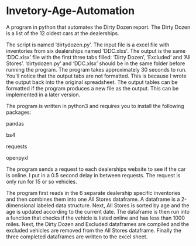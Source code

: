 # Invetory-Age-Automation
A program in python that automates the Dirty Dozen report. The Dirty Dozen is a list of the 12 oldest cars at the dealerships.

The script is named ‘dirtydozen.py’. The input file is a excel file with inventories from six dealerships named 'DDC.xlxs'. The output is the same ‘DDC.xlsx’ file with the first three tabs filled: ‘Dirty Dozen’, ‘Excluded’ and ‘All Stores’. ‘dirtydozen.py’ and ‘DDC.xlsx’ should be in the same folder before running the program. The program takes approximately 30 seconds to run. You'll notice that the output tabs are not formatted. This is because I wrote the output back into the original spreadsheet. The output tables can be formatted if the program produces a new file as the output. This can be implemented in a later version.


The program is written in python3 and requires you to install the following packages:

pandas

bs4

requests

openpyxl


The program sends a request to each dealerships website to see if the car is online. I put in a 0.5 second delay in between requests. The request is only run for 15 or so vehicles.


The program first reads in the 6 separate dealership specific inventories and then combines them into one All Stores dataframe. A dataframe is a 2-dimensional labeled data structure.  Next, All Stores is sorted by age and the age is updated according to the current date. The dataframe is then run into a function that checks if the vehicle is listed online and has less than 1000 miles. Next, the Dirty Dozen and Excluded dataframes are compiled and the excluded vehicles are removed from the All Stores dataframe. Finally the three completed dataframes are written to the excel sheet.

